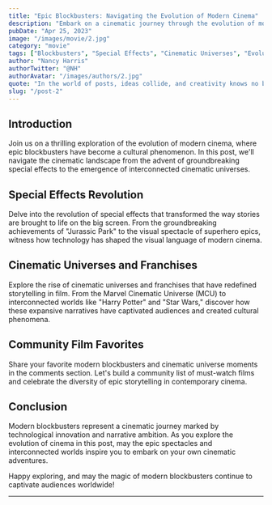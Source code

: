 ```yaml
---
title: "Epic Blockbusters: Navigating the Evolution of Modern Cinema"
description: "Embark on a cinematic journey through the evolution of modern blockbusters, from the advent of special effects to the rise of cinematic universes. Explore how these epic films have redefined the movie-going experience and captivated audiences worldwide."
pubDate: "Apr 25, 2023"
image: "/images/movie/2.jpg"
category: "movie"
tags: ["Blockbusters", "Special Effects", "Cinematic Universes", "Evolution of Cinema"]
author: "Nancy Harris"
authorTwitter: "@NH"
authorAvatar: "/images/authors/2.jpg"
quote: "In the world of posts, ideas collide, and creativity knows no bounds."
slug: "/post-2"
---
```


## Introduction

Join us on a thrilling exploration of the evolution of modern cinema, where epic blockbusters have become a cultural phenomenon. In this post, we'll navigate the cinematic landscape from the advent of groundbreaking special effects to the emergence of interconnected cinematic universes.

## Special Effects Revolution

Delve into the revolution of special effects that transformed the way stories are brought to life on the big screen. From the groundbreaking achievements of "Jurassic Park" to the visual spectacle of superhero epics, witness how technology has shaped the visual language of modern cinema.

## Cinematic Universes and Franchises

Explore the rise of cinematic universes and franchises that have redefined storytelling in film. From the Marvel Cinematic Universe (MCU) to interconnected worlds like "Harry Potter" and "Star Wars," discover how these expansive narratives have captivated audiences and created cultural phenomena.

## Community Film Favorites

Share your favorite modern blockbusters and cinematic universe moments in the comments section. Let's build a community list of must-watch films and celebrate the diversity of epic storytelling in contemporary cinema.

## Conclusion

Modern blockbusters represent a cinematic journey marked by technological innovation and narrative ambition. As you explore the evolution of cinema in this post, may the epic spectacles and interconnected worlds inspire you to embark on your own cinematic adventures.

Happy exploring, and may the magic of modern blockbusters continue to captivate audiences worldwide!

---

